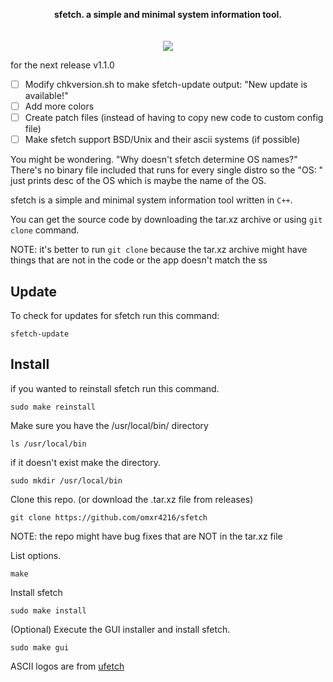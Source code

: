 <p align="center">
  <b>sfetch. a simple and minimal system information tool.</b><br>
  <br><br>
<img src="https://github.com/omxr4216/sfetch/blob/main/screenshot.png?raw=true">
</p>

for the next release v1.1.0
- [ ] Modify chkversion.sh to make sfetch-update output: "New update is available!"
- [ ] Add more colors
- [ ] Create patch files (instead of having to copy new code to custom config file)
- [ ] Make sfetch support BSD/Unix and their ascii systems (if possible)

You might be wondering. "Why doesn't sfetch determine OS names?"
There's no binary file included that runs for every single distro so the "OS: " just prints desc of the OS which is maybe the name of the OS.

sfetch is a simple and minimal system information tool written in `C++`.

You can get the source code by downloading the tar.xz archive or using `git clone` command.

NOTE: it's better to run `git clone` because the tar.xz archive might have things that are not in the code or the app doesn't match the ss

## Update
To check for updates for sfetch run this command:
```
sfetch-update
```
## Install
if you wanted to reinstall sfetch run this command.
```
sudo make reinstall
```
Make sure you have the  /usr/local/bin/ directory
```
ls /usr/local/bin
```
if it doesn't exist make the directory.
```
sudo mkdir /usr/local/bin
```
Clone this repo. (or download the .tar.xz file from releases)
```
git clone https://github.com/omxr4216/sfetch
```

NOTE: the repo might have bug fixes that are NOT in the tar.xz file

List options.
```
make
```
Install sfetch 
```
sudo make install
```
(Optional) Execute the GUI installer and install sfetch.
```
sudo make gui
```

ASCII logos are from [ufetch](https://gitlab.com/jschx/ufetch)
